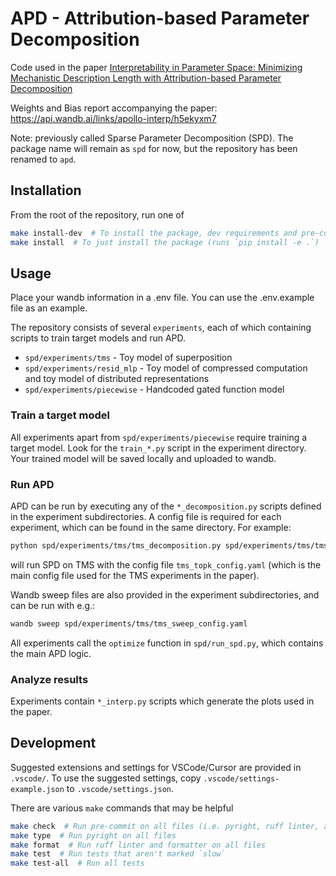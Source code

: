 # APD - Attribution-based Parameter Decomposition
Code used in the paper [Interpretability in Parameter Space: Minimizing
Mechanistic Description Length with
Attribution-based Parameter Decomposition](https://publications.apolloresearch.ai/apd)

Weights and Bias report accompanying the paper: https://api.wandb.ai/links/apollo-interp/h5ekyxm7

Note: previously called Sparse Parameter Decomposition (SPD). The package name will remain as `spd`
for now, but the repository has been renamed to `apd`.

## Installation
From the root of the repository, run one of

```bash
make install-dev  # To install the package, dev requirements and pre-commit hooks
make install  # To just install the package (runs `pip install -e .`)
```

## Usage
Place your wandb information in a .env file. You can use the .env.example file as an example.

The repository consists of several `experiments`, each of which containing scripts to train target
models and run APD.
- `spd/experiments/tms` - Toy model of superposition
- `spd/experiments/resid_mlp` - Toy model of compressed computation and toy model of distributed
  representations
- `spd/experiments/piecewise` - Handcoded gated function model

### Train a target model
All experiments apart from `spd/experiments/piecewise` require training a target model. Look for the
`train_*.py` script in the experiment directory. Your trained model will be saved locally and
uploaded to wandb.

### Run APD
APD can be run by executing any of the `*_decomposition.py` scripts defined in the experiment
subdirectories. A config file is required for each experiment, which can be found in the same
directory. For example:
```bash
python spd/experiments/tms/tms_decomposition.py spd/experiments/tms/tms_topk_config.yaml
```
will run SPD on TMS with the config file `tms_topk_config.yaml` (which is the main config file used
for the TMS experiments in the paper).

Wandb sweep files are also provided in the experiment subdirectories, and can be run with e.g.:
```bash
wandb sweep spd/experiments/tms/tms_sweep_config.yaml
```

All experiments call the `optimize` function in `spd/run_spd.py`, which contains the main APD logic.

### Analyze results
Experiments contain `*_interp.py` scripts which generate the plots used in the paper.

## Development

Suggested extensions and settings for VSCode/Cursor are provided in `.vscode/`. To use the suggested
settings, copy `.vscode/settings-example.json` to `.vscode/settings.json`.

There are various `make` commands that may be helpful

```bash
make check  # Run pre-commit on all files (i.e. pyright, ruff linter, and ruff formatter)
make type  # Run pyright on all files
make format  # Run ruff linter and formatter on all files
make test  # Run tests that aren't marked `slow`
make test-all  # Run all tests
```